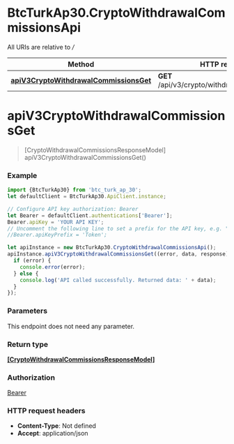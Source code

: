 # BtcTurkAp30.CryptoWithdrawalCommissionsApi

All URIs are relative to */*

Method | HTTP request | Description
------------- | ------------- | -------------
[**apiV3CryptoWithdrawalCommissionsGet**](CryptoWithdrawalCommissionsApi.md#apiV3CryptoWithdrawalCommissionsGet) | **GET** /api/v3/crypto/withdrawal/commissions | 

<a name="apiV3CryptoWithdrawalCommissionsGet"></a>
# **apiV3CryptoWithdrawalCommissionsGet**
> [CryptoWithdrawalCommissionsResponseModel] apiV3CryptoWithdrawalCommissionsGet()



### Example
```javascript
import {BtcTurkAp30} from 'btc_turk_ap_30';
let defaultClient = BtcTurkAp30.ApiClient.instance;

// Configure API key authorization: Bearer
let Bearer = defaultClient.authentications['Bearer'];
Bearer.apiKey = 'YOUR API KEY';
// Uncomment the following line to set a prefix for the API key, e.g. "Token" (defaults to null)
//Bearer.apiKeyPrefix = 'Token';

let apiInstance = new BtcTurkAp30.CryptoWithdrawalCommissionsApi();
apiInstance.apiV3CryptoWithdrawalCommissionsGet((error, data, response) => {
  if (error) {
    console.error(error);
  } else {
    console.log('API called successfully. Returned data: ' + data);
  }
});
```

### Parameters
This endpoint does not need any parameter.

### Return type

[**[CryptoWithdrawalCommissionsResponseModel]**](CryptoWithdrawalCommissionsResponseModel.md)

### Authorization

[Bearer](../README.md#Bearer)

### HTTP request headers

 - **Content-Type**: Not defined
 - **Accept**: application/json

